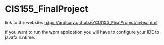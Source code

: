 # CIS155_FinalProject

link to the website: https://antitony.github.io/CIS155_FinalProject/index.html 

if you want to run the wpm application you will have to configure your IDE to javafx runtime.
